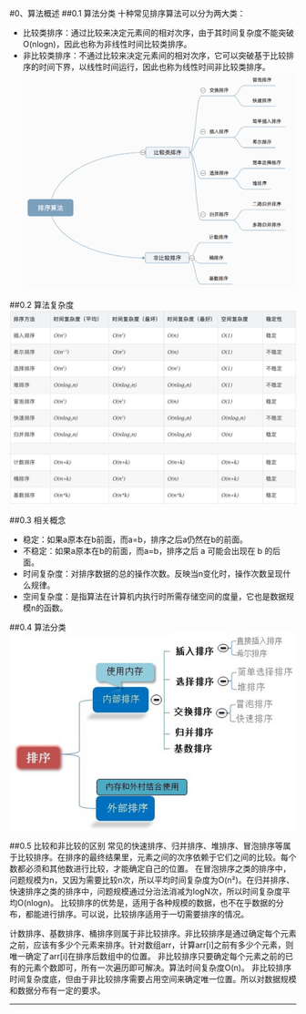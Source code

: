 #0、算法概述
##0.1 算法分类
十种常见排序算法可以分为两大类：
* 比较类排序：通过比较来决定元素间的相对次序，由于其时间复杂度不能突破O(nlogn)，因此也称为非线性时间比较类排序。
* 非比较类排序：不通过比较来决定元素间的相对次序，它可以突破基于比较排序的时间下界，以线性时间运行，因此也称为线性时间非比较类排序。 
![](../../resources/codility/sort/classification1.png)

##0.2 算法复杂度
![](../../resources/codility/sort/complexity.png)

##0.3 相关概念

* 稳定：如果a原本在b前面，而a=b，排序之后a仍然在b的前面。
* 不稳定：如果a原本在b的前面，而a=b，排序之后 a 可能会出现在 b 的后面。
* 时间复杂度：对排序数据的总的操作次数。反映当n变化时，操作次数呈现什么规律。
* 空间复杂度：是指算法在计算机内执行时所需存储空间的度量，它也是数据规模n的函数。

##0.4 算法分类
![](../../resources/codility/sort/classification2.png)

##0.5 比较和非比较的区别
常见的快速排序、归并排序、堆排序、冒泡排序等属于比较排序。在排序的最终结果里，元素之间的次序依赖于它们之间的比较。每个数都必须和其他数进行比较，才能确定自己的位置。
在冒泡排序之类的排序中，问题规模为n，又因为需要比较n次，所以平均时间复杂度为O(n²)。在归并排序、快速排序之类的排序中，问题规模通过分治法消减为logN次，所以时间复杂度平均O(nlogn)。
比较排序的优势是，适用于各种规模的数据，也不在乎数据的分布，都能进行排序。可以说，比较排序适用于一切需要排序的情况。

计数排序、基数排序、桶排序则属于非比较排序。非比较排序是通过确定每个元素之前，应该有多少个元素来排序。针对数组arr，计算arr[i]之前有多少个元素，则唯一确定了arr[i]在排序后数组中的位置。
非比较排序只要确定每个元素之前的已有的元素个数即可，所有一次遍历即可解决。算法时间复杂度O(n)。
非比较排序时间复杂度底，但由于非比较排序需要占用空间来确定唯一位置。所以对数据规模和数据分布有一定的要求。

* * *